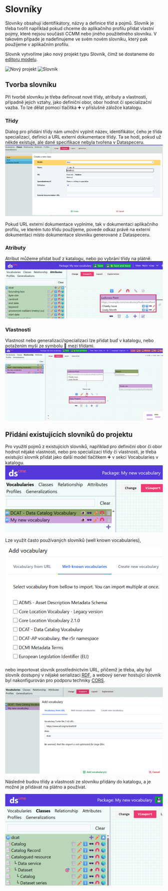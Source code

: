 # Slovníky

Slovníky obsahují identifikátory, názvy a definice tříd a pojmů.
Slovník je třeba tvořit například pokud chceme do aplikačního profilu přidat vlastní pojmy, které nejsou součástí CCMM nebo jiného použitelného slovníku.
V takovém případe je nadefinujeme ve svém novém slovníku, který pak použijeme v aplikačním profilu.

Slovník vytvoříme jako nový projekt typu Slovník, čímž se dostaneme do [editoru modelu](editor-modelu.md).

![Nový projekt](../assets/images/nový_projekt.webp)
![Slovník](../assets/images/průvodce_projektem.webp)

## Tvorba slovníku

Při tvorbě slovníku je třeba definovat nové třídy, atributy a vlastnosti, případně jejich vztahy, jako definiční obor, obor hodnot či specializační vazba.
To lze dělat pomocí tlačítka ➕ v příslušné záložce katalogu.

### Třídy
Dialog pro přidání třídy nám umožní vyplnit název, identifikátor, čeho je třída specializací, definici a URL externí dokumentace třídy.
Ta se hodí, pokud už někde existuje, ale dané specifikace nebyla tvořena v Dataspeceru.
![Dialog pro novou třídu](assets/images/slovnik_class.webp)

Pokud URL externí dokumentace vyplníme, tak v dokumentaci aplikačního profilu, ve kterém tuto třídu použijeme, povede odkaz právě na externí dokumentaci místo dokumentace slovníku generované z Dataspeceru.

### Atributy
Atribut můžeme přidat buď z katalogu, nebo po vybrání třídy na plátně.
![Tlačítko ➕ pro nový atribut](assets/images/add_attribute.webp)

### Vlastnosti
Vlastnost nebo generalizaci/specializaci lze přidat buď v katalogu, nebo potažením myší ze symbolu 🔗 mezi třídami.
![Tažení z 🔗 pro nový vztah](assets/images/new_relationship.gif)

## Přidání existujících slovníků do projektu

Pro využití pojmů z existujících slovníků, například pro definiční obor či obor hodnot nějaké vlastnosti, nebo pro specializaci třídy či vlastnosti, je třeba existující slovník přidat jako další model tlačítkem ➕ v sekci Vocabularies v katalogu.
![Přidat slovník](../assets/images/add_vocabulary.webp)

Lze využít často používaných slovníků (well known vocabularies),

![Přidat často používaný slovník](../assets/images/add_vocabulary_well_known.webp)

nebo importovat slovník prostřednictvím URL, přičemž je třeba, aby byl slovník dostupný v nějaké serializaci [RDF](slovník-pojmů.md#rdf), a webový server hostující slovník byl nakonfigurován pro podporu techniky [CORS](slovník-pojmů.md#cross-origin-resource-sharing-cors).

![Přidat vlastní slovník](../assets/images/add_vocabulary_custom.webp)

Následně budou třídy a vlastnosti ze slovníku přidány do katalogu, a je možné je přidávat na plátno a používat.

![Přidaný slovník DCAT](../assets/images/dcat_added.webp)